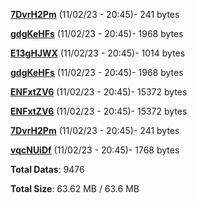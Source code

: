 [**7DvrH2Pm**](/data/7DvrH2Pm.txt) (11/02/23 - 20:45)- 241 bytes

[**gdgKeHFs**](/data/gdgKeHFs.txt) (11/02/23 - 20:45)- 1968 bytes

[**E13gHJWX**](/data/E13gHJWX.txt) (11/02/23 - 20:45)- 1014 bytes

[**gdgKeHFs**](/data/gdgKeHFs.txt) (11/02/23 - 20:45)- 1968 bytes

[**ENFxtZV6**](/data/ENFxtZV6.txt) (11/02/23 - 20:45)- 15372 bytes

[**ENFxtZV6**](/data/ENFxtZV6.txt) (11/02/23 - 20:45)- 15372 bytes

[**7DvrH2Pm**](/data/7DvrH2Pm.txt) (11/02/23 - 20:45)- 241 bytes

[**vqcNUiDf**](/data/vqcNUiDf.txt) (11/02/23 - 20:45)- 1768 bytes

**Total Datas**: 9476

**Total Size**: 63.62 MB / 63.6 MB